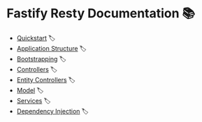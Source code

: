 # Fastify Resty Documentation :books:

- [Quickstart](./Quickstart.md) :label:
- [Application Structure](./Application-Structure.md) :label:
- [Bootstrapping](./Bootstrapping.md) :label:
- [Controllers](./Controllers.md) :label:
- [Entity Controllers](./Entity-Controllers.md) :label:
- [Model](./Model.md) :label:
- [Services](./Services.md) :label:
- [Dependency Injection](./Dependency-Injection.md) :label:
